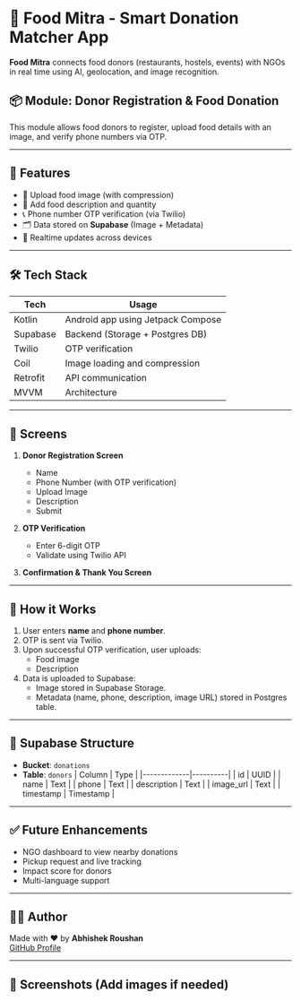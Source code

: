 # 🥗 Food Mitra - Smart Donation Matcher App

**Food Mitra** connects food donors (restaurants, hostels, events) with NGOs in real time using AI, geolocation, and image recognition.

## 📦 Module: Donor Registration & Food Donation

This module allows food donors to register, upload food details with an image, and verify phone numbers via OTP.

---

## 🚀 Features

- 📸 Upload food image (with compression)
- 📍 Add food description and quantity
- 📞 Phone number OTP verification (via Twilio)
- 🗂 Data stored on **Supabase** (Image + Metadata)
- 📡 Realtime updates across devices

---

## 🛠 Tech Stack

| Tech         | Usage                           |
|--------------|---------------------------------|
| Kotlin       | Android app using Jetpack Compose |
| Supabase     | Backend (Storage + Postgres DB) |
| Twilio       | OTP verification                |
| Coil         | Image loading and compression   |
| Retrofit     | API communication               |
| MVVM         | Architecture                    |

---

## 📲 Screens

1. **Donor Registration Screen**  
   - Name  
   - Phone Number (with OTP verification)  
   - Upload Image  
   - Description  
   - Submit

2. **OTP Verification**  
   - Enter 6-digit OTP  
   - Validate using Twilio API

3. **Confirmation & Thank You Screen**

---

## 🧪 How it Works

1. User enters **name** and **phone number**.
2. OTP is sent via Twilio.
3. Upon successful OTP verification, user uploads:
   - Food image
   - Description
4. Data is uploaded to Supabase:
   - Image stored in Supabase Storage.
   - Metadata (name, phone, description, image URL) stored in Postgres table.

---

## 📂 Supabase Structure

- **Bucket**: `donations`
- **Table**: `donors`
  | Column      | Type     |
  |-------------|----------|
  | id          | UUID     |
  | name        | Text     |
  | phone       | Text     |
  | description | Text     |
  | image_url   | Text     |
  | timestamp   | Timestamp |

---

## ✅ Future Enhancements

- NGO dashboard to view nearby donations
- Pickup request and live tracking
- Impact score for donors
- Multi-language support

---

## 👨‍💻 Author

Made with ❤️ by **Abhishek Roushan**  
[GitHub Profile](https://github.com/Abhi95081)

---

## 📸 Screenshots (Add images if needed)

